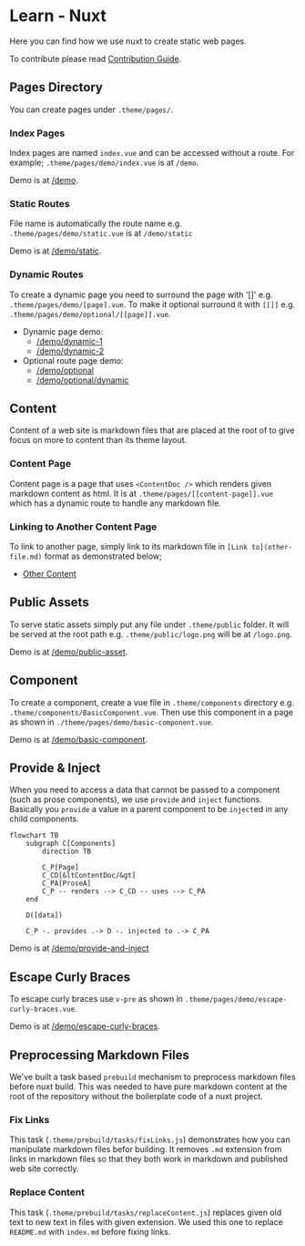 # Learn - Nuxt

Here you can find how we use nuxt to create static web pages.

To contribute please read [Contribution Guide](./contribution-guide.md).

## Pages Directory

You can create pages under `.theme/pages/`.

### Index Pages

Index pages are named `index.vue` and can be accessed without a route. For
example; `.theme/pages/demo/index.vue` is at `/demo`.

Demo is at [/demo](/demo).

### Static Routes

File name is automatically the route name e.g. `.theme/pages/demo/static.vue`
is at `/demo/static`

Demo is at [/demo/static](/demo/static).

### Dynamic Routes

To create a dynamic page you need to surround the page with '[]' e.g.
`.theme/pages/demo/[page].vue`. To make it optional surround it with `[[]]`
e.g. `.theme/pages/demo/optional/[[page]].vue`.

- Dynamic page demo:
  - [/demo/dynamic-1](/demo/dynamic-1)
  - [/demo/dynamic-2](/demo/dynamic-2)
- Optional route page demo:
  - [/demo/optional](/demo/optional)
  - [/demo/optional/dynamic](/demo/optional/dynamic)

## Content

Content of a web site is markdown files that are placed at the root of to give
focus on more to content than its theme layout.

### Content Page

Content page is a page that uses `<ContentDoc />` which renders given markdown
content as html. It is at `.theme/pages/[[content-page]].vue` which has a
dynamic route to handle any markdown file.

### Linking to Another Content Page

To link to another page, simply link to its markdown file in `[Link
to](other-file.md)` format as demonstrated below;

- [Other Content](other-content.md)

## Public Assets

To serve static assets simply put any file under `.theme/public` folder. It
will be served at the root path e.g. `.theme/public/logo.png` will be at
`/logo.png`.

Demo is at [/demo/public-asset](/demo/public-asset).

## Component

To create a component, create a vue file in `.theme/components` directory e.g.
`.theme/components/BasicComponent.vue`. Then use this component in a page as
shown in `./theme/pages/demo/basic-component.vue`.

Demo is at [/demo/basic-component](/demo/basic-component).

## Provide & Inject

When you need to access a data that cannot be passed to a component (such as
prose components), we use `provide` and `inject` functions. Basically you
`provide` a value in a parent component to be `inject`ed in any child
components.

```mermaid
flowchart TB
    subgraph C[Components]
        direction TB

        C_P[Page]
        C_CD[&ltContentDoc/&gt]
        C_PA[ProseA]
        C_P -- renders --> C_CD -- uses --> C_PA
    end

    D([data])

    C_P -. provides .-> D -. injected to .-> C_PA
```

Demo is at [/demo/provide-and-inject](/demo/provide-and-inject)

## Escape Curly Braces

To escape curly braces use `v-pre` as shown in
`.theme/pages/demo/escape-curly-braces.vue`.

Demo is at [/demo/escape-curly-braces](/demo/escape-curly-braces).

## Preprocessing Markdown Files

We've built a task based `prebuild` mechanism to preprocess markdown files
before nuxt build. This was needed to have pure markdown content at the root of
the repository without the boilerplate code of a nuxt project.

### Fix Links

This task (`.theme/prebuild/tasks/fixLinks.js`) demonstrates how you can
manipulate markdown files befor building. It removes `.md` extension from links
in markdown files so that they both work in markdown and published web site
correctly.

### Replace Content

This task (`.theme/prebuild/tasks/replaceContent.js`) replaces given old text
to new text in files with given extension. We used this one to replace
`README.md` with `index.md` before fixing links.
